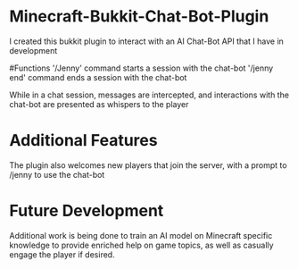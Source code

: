 # Minecraft-Bukkit-Chat-Bot-Plugin
I created this bukkit plugin to interact with an AI Chat-Bot API that I have in development

#Functions
'/Jenny' command starts a session with the chat-bot
'/jenny end' command ends a session with the chat-bot

While in a chat session, messages are intercepted, and interactions with the chat-bot are presented as whispers to the player

# Additional Features
The plugin also welcomes new players that join the server, with a prompt to /jenny to use the chat-bot

# Future Development
Additional work is being done to train an AI model on Minecraft specific knowledge to provide enriched help on game topics, as well as casually engage the player if desired.

